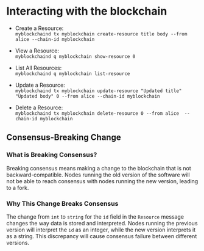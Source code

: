 # Interacting with the blockchain

- Create a Resource:  
`myblockchaind tx myblockchain create-resource title body --from alice --chain-id myblockchain`

- View a Resource:  
`myblockchaind q myblockchain show-resource 0`

- List All Resources:  
`myblockchaind q myblockchain list-resource`

- Update a Resource:  
`myblockchaind tx myblockchain update-resource "Updated title" "Updated body" 0 --from alice --chain-id myblockchain`

- Delete a Resource:  
`myblockchaind tx myblockchain delete-resource 0 --from alice  --chain-id myblockchain`

## Consensus-Breaking Change

### What is Breaking Consensus?

Breaking consensus means making a change to the blockchain that is not backward-compatible. Nodes running the old version of the software will not be able to reach consensus with nodes running the new version, leading to a fork.

### Why This Change Breaks Consensus

The change from `int` to `string` for the `id` field in the `Resource` message changes the way data is stored and interpreted. Nodes running the previous version will interpret the `id` as an integer, while the new version interprets it as a string. This discrepancy will cause consensus failure between different versions.
